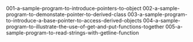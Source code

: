 001-a-sample-program-to-introduce-pointers-to-object
002-a-sample-program-to-demonstate-pointer-to-derived-class
003-a-sample-program-to-introduce-a-base-pointer-to-access-derived-objects
004-a-sample-program-to-illustrate-the-use-of-get-and-put-functions-together
005-a-sample-program-to-read-strings-with-getline-function